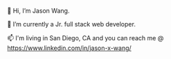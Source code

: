 👋 Hi, I’m Jason Wang.

🌱 I’m currently a Jr. full stack web developer.

📫 I'm living in San Diego, CA and you can reach me @ https://www.linkedin.com/in/jason-x-wang/

<!---
hawk198723/hawk198723 is a ✨ special ✨ repository because its `README.md` (this file) appears on your GitHub profile.
You can click the Preview link to take a look at your changes.
--->
